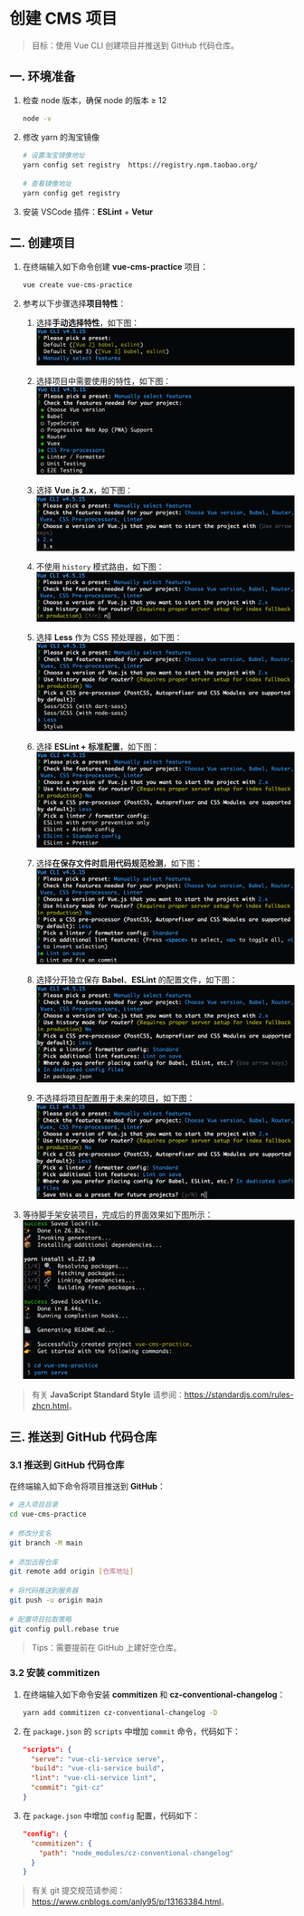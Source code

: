 # 创建 CMS 项目

> 目标：使用 Vue CLI 创建项目并推送到 GitHub 代码仓库。

## 一. 环境准备

1. 检查 node 版本，确保 node 的版本 ≥ 12

   ```bash
   node -v
   ```

2. 修改 yarn 的淘宝镜像

   ```bash
   # 设置淘宝镜像地址
   yarn config set registry  https://registry.npm.taobao.org/

   # 查看镜像地址
   yarn config get registry
   ```

3. 安装 VSCode 插件：**ESLint** + **Vetur**

## 二. 创建项目

1. 在终端输入如下命令创建 **vue-cms-practice** 项目：

   ```bash
   vue create vue-cms-practice
   ```

2. 参考以下步骤选择**项目特性**：

   1. 选择**手动选择特性**，如下图：
      ![手动选择特性](assets/01-manully-select-features.png)

   2. 选择项目中需要使用的特性，如下图：
      ![选择项目特性](assets/02-selected-features.png)

   3. 选择 **Vue.js 2.x**，如下图：
      ![选择 Vue.js 版本](assets/03-selected-vue-version.png)

   4. 不使用 `history` 模式路由，如下图：
      ![不使用 history 模式路由](assets/04-not-use-history-mode-router.png)

   5. 选择 **Less** 作为 CSS 预处理器，如下图：
      ![选择 less 预处理器](assets/05-selected-less.png)

   6. 选择 **ESLint + 标准配置**，如下图：
      ![选择 eslint + standard 配置](assets/06-selected-eslint-standard-config.png)

   7. 选择**在保存文件时启用代码规范检测**，如下图：
      ![保存文件时 lint](assets/07-selected-lint-on-save.png)

   8. 选择分开独立保存 **Babel**、**ESLint** 的配置文件，如下图：
      ![独立保存配置文件](assets/08-in-dedicated-config-files.png)

   9. 不选择将项目配置用于未来的项目，如下图：
      ![不用于未来项目](assets/09-not-for-future-projects.png)

3. 等待脚手架安装项目，完成后的界面效果如下图所示：
   ![项目安装完成](assets/10-created-project-finished.png)

> 有关 **JavaScript Standard Style** 请参阅：<https://standardjs.com/rules-zhcn.html>。

## 三. 推送到 GitHub 代码仓库

### 3.1 推送到 GitHub 代码仓库

在终端输入如下命令将项目推送到 **GitHub**：

```bash
# 进入项目目录
cd vue-cms-practice

# 修改分支名
git branch -M main

# 添加远程仓库
git remote add origin [仓库地址]

# 将代码推送到服务器
git push -u origin main

# 配置项目拉取策略
git config pull.rebase true
```

> Tips：需要提前在 GitHub 上建好空仓库。

### 3.2 安装 commitizen

1. 在终端输入如下命令安装 **commitizen** 和 **cz-conventional-changelog**：

   ```bash
   yarn add commitizen cz-conventional-changelog -D
   ```

2. 在 `package.json` 的 `scripts` 中增加 `commit` 命令，代码如下：

   ```json
   "scripts": {
     "serve": "vue-cli-service serve",
     "build": "vue-cli-service build",
     "lint": "vue-cli-service lint",
     "commit": "git-cz"
   }
   ```

3. 在 `package.json` 中增加 `config` 配置，代码如下：

   ```json
   "config": {
     "commitizen": {
       "path": "node_modules/cz-conventional-changelog"
     }
   }
   ```

> 有关 git 提交规范请参阅：<https://www.cnblogs.com/anly95/p/13163384.html>。
